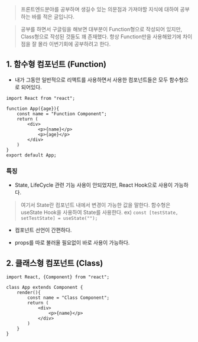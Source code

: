 > 프론트엔드분야를 공부하며 생길수 있는 의문점과 가져야할 지식에 대하여 공부하는 바를 적은 글입니다.

> 공부를 하면서 구글링을 해보면 대부분이 Function형으로 작성되어 있지만, Class형으로 작성된 것들도 꽤 존재했다. 항상 Function만을 사용해왔기에 차이점을 잘 몰라 이번기회에 공부하려고 한다.

## 1. 함수형 컴포넌트 (Function)

- 내가 그동안 일반적으로 리액트를 사용하면서 사용한 컴포넌트들은 모두 함수형으로 되어있다.

```
import React from "react";

function App({age}){
	const name = "Function Component";
	return (
    	<div>
        	<p>{name}</p>
            <p>{age}</p>
        </div>
    )
}
export default App;
```

### 특징

- State, LifeCycle 관련 기능 사용이 안되었지만, React Hook으로 사용이 가능하다.

> 여기서 State란 컴포넌트 내에서 변경이 가능한 값을 말한다.
> 함수형은 useState Hook을 사용하여 State를 사용한다.
> ex) `const [testState, setTestState] = useState("");`

- 컴포넌트 선언이 간편하다.

- props를 따로 불러올 필요없이 바로 사용이 가능하다.

## 2. 클래스형 컴포넌트 (Class)

```
import React, {Component} from "react";

class App extends Component {
	render(){
    	const name = "Class Component";
        return (
        	<div>
            	<p>{name}</p>
            </div>
        )
    }
}
```
